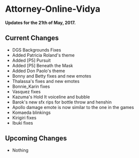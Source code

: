 # Attorney-Online-Vidya
__Updates for the 21th of May, 2017.__

## Current Changes
* DGS Backgrounds Fixes
* Added Patricia Roland's theme
* Added [P5] Pursuit  
* Added [P5] Beneath the Mask
* Added Don Paolo's theme  
* Bonny and Betty fixes and new emotes  
* Thalassa's fixes and new emotes  
* Bonnie_Karin fixes  
* Vasquez fixes  
* Kazuma's Hold It voiceline and bubble  
* Barok's new sfx rips for bottle throw and henshin  
* Apollo damage emote is now similar to the one in the games  
* Komaeda blinkings  
* Kirigiri fixes  
* Ibuki fixes  

## Upcoming Changes
* Nothing
